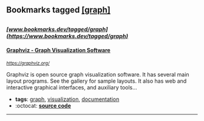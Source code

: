 ## Bookmarks tagged [[graph]](https://www.bookmarks.dev/search?q=[graph])

_<sup><sup>[www.bookmarks.dev/tagged/graph](https://www.bookmarks.dev/tagged/graph)</sup></sup>_
---
#### [Graphviz - Graph Visualization Software](https://graphviz.org/)
_<sup>https://graphviz.org/</sup>_

Graphviz is open source graph visualization software. It has several main layout programs. See the gallery for sample layouts. It also has web and interactive graphical interfaces, and auxiliary tools...
* **tags**: [graph](../tagged/graph.md), [visualization](../tagged/visualization.md), [documentation](../tagged/documentation.md)
* :octocat: **[source code](https://gitlab.com/graphviz/graphviz/)**
---
